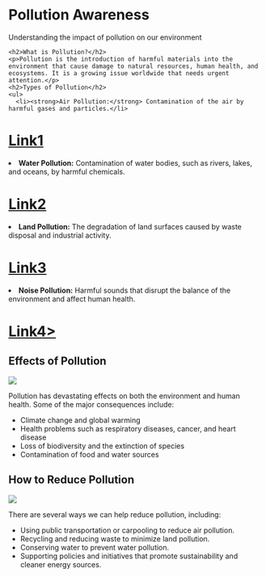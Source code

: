 <html>
<head>
<title>Pollution Awareness</title>
</head>
<body>
    <h1>Pollution Awareness</h1>
    <p>Understanding the impact of pollution on our environment</p>
  </header>

    <h2>What is Pollution?</h2>
    <p>Pollution is the introduction of harmful materials into the environment that cause damage to natural resources, human health, and ecosystems. It is a growing issue worldwide that needs urgent attention.</p>
    <h2>Types of Pollution</h2>
    <ul>
      <li><strong>Air Pollution:</strong> Contamination of the air by harmful gases and particles.</li>
<div><a href="https://www.nrdc.org/stories/air-pollution-everything-you-need-know"><h1>Link1</h1></a></div>
      <li><strong>Water Pollution:</strong> Contamination of water bodies, such as rivers, lakes, and oceans, by harmful chemicals.</li>
<div><a href="https://www.nrdc.org/stories/water-pollution-everything-you-need-know"><h1>Link2</h1></a></div>
      <li><strong>Land Pollution:</strong> The degradation of land surfaces caused by waste disposal and industrial activity.</li>
<div><a href="https://www.britannica.com/science/land-pollution"><h1>Link3</h1></a></div>
      <li><strong>Noise Pollution:</strong> Harmful sounds that disrupt the balance of the environment and affect human health.</li>
<div><a href="https://www.britannica.com/science/noise-pollution"><h1>Link4></h1></a></div>
    </ul>
    <h2>Effects of Pollution</h2>
  <img src="eop.jpg" class="top-right-image">
    <p>Pollution has devastating effects on both the environment and human health. Some of the major consequences include:</p>
    <ul>
      <li>Climate change and global warming</li>
      <li>Health problems such as respiratory diseases, cancer, and heart disease</li>
      <li>Loss of biodiversity and the extinction of species</li>
      <li>Contamination of food and water sources</li>
    </ul>
    <h2>How to Reduce Pollution</h2>
  <img src="rop.jpg" class="top-left-image">
    <p>There are several ways we can help reduce pollution, including:</p>
    <ul>
      <li>Using public transportation or carpooling to reduce air pollution.</li>
      <li>Recycling and reducing waste to minimize land pollution.</li>
      <li>Conserving water to prevent water pollution.</li>
      <li>Supporting policies and initiatives that promote sustainability and cleaner energy sources.</li>
    </ul>
</body>
</html>
